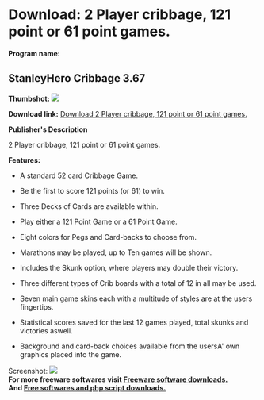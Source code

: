 # Download: 2 Player cribbage, 121 point or 61 point games. 

**Program name:**

## StanleyHero Cribbage 3.67

  
**Thumbshot:** ![](http://www.freewarefiles.com/screenshot/shcribbage_md.jpg)   
  
**Download link:** [Download 2 Player cribbage, 121 point or 61 point games. ](http://freesoftwares.boysofts.com/StanleyHero-Cribbage_program_73403.html)  
  


**Publisher's Description**  
  


2 Player cribbage, 121 point or 61 point games. 

**Features:**

  * A standard 52 card Cribbage Game.  

  * Be the first to score 121 points (or 61) to win.  
  

  * Three Decks of Cards are available within.  

  * Play either a 121 Point Game or a 61 Point Game.  

  * Eight colors for Pegs and Card-backs to choose from.  

  * Marathons may be played, up to Ten games will be shown.  

  * Includes the Skunk option, where players may double their victory.  

  * Three different types of Crib boards with a total of 12 in all may be used.  

  * Seven main game skins each with a multitude of styles are at the users fingertips.  

  * Statistical scores saved for the last 12 games played, total skunks and victories aswell.  

  * Background and card-back choices available from the usersA' own graphics placed into the game. 

  
  
Screenshot: ![](http://www.freewarefiles.com/screenshot/shcribbage.jpg)   
**For more freeware softwares visit [Freeware software downloads.](http://freesoftwares.boysofts.com/)**   
**And [Free softwares and php script downloads.](http://www.boysofts.com/)**
